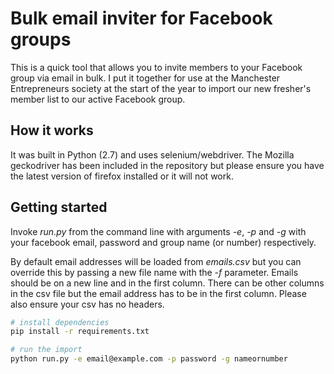 # Bulk email inviter for Facebook groups
This is a quick tool that allows you to invite members to your Facebook group via email in bulk. I put it together for use at the Manchester Entrepreneurs society at the start of the year to import our new fresher's member list to our active Facebook group.

## How it works
It was built in Python (2.7) and uses selenium/webdriver. The Mozilla geckodriver has been included in the repository but please ensure you have the latest version of firefox installed or it will not work.

## Getting started
Invoke *run.py* from the command line with arguments *-e*, *-p* and *-g* with your facebook email, password and group name (or number) respectively. 

By default email addresses will be loaded from *emails.csv* but you can override this by passing a new file name with the *-f* parameter. Emails should be on a new line and in the first column. There can be other columns in the csv file but the email address has to be in the first column. Please also ensure your csv has no headers.

``` bash
# install dependencies
pip install -r requirements.txt

# run the import
python run.py -e email@example.com -p password -g nameornumber
```
